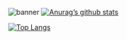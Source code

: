 ![banner](https://github.com/bmmrxx/bmmrxx/assets/139537072/fb0eb7d4-482b-4655-ac66-7fd82d6b9d4d)
[![Anurag’s github stats](https://github-readme-stats.vercel.app/api?username=bmmrxx)](https://github.com/bmmrxx)

[![Top Langs](https://github-readme-stats.vercel.app/api/top-langs/?username=bmmrxx&layout=compact)](https://github.com/bmmrxx)
